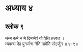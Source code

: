 # अध्याय ४

## श्लोक ९

जन्म कर्म च मे दिव्यमेवं यो वेत्ति तत्त्वतः ।<br>त्यक्त्वा देहं पुनर्जन्म नैति मामेति सोऽर्जुन ॥ ४-९॥<br><br>

